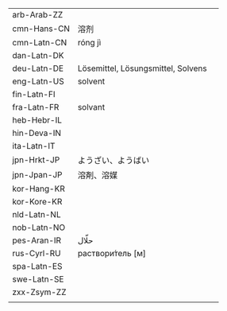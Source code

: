 | | | |
|-|-|-|
| arb-Arab-ZZ |  |  |
| cmn-Hans-CN | 溶剂 |  |
| cmn-Latn-CN | róng jì |  |
| dan-Latn-DK |  |  |
| deu-Latn-DE | Lösemittel, Lösungsmittel, Solvens |  |
| eng-Latn-US | solvent |  |
| fin-Latn-FI |  |  |
| fra-Latn-FR | solvant |  |
| heb-Hebr-IL |  |  |
| hin-Deva-IN |  |  |
| ita-Latn-IT |  |  |
| jpn-Hrkt-JP | ようざい、ようばい |  |
| jpn-Jpan-JP | 溶剤、溶媒 |  |
| kor-Hang-KR |  |  |
| kor-Kore-KR |  |  |
| nld-Latn-NL |  |  |
| nob-Latn-NO |  |  |
| pes-Aran-IR | حلّال |  |
| rus-Cyrl-RU | раствори́тель [м] |  |
| spa-Latn-ES |  |  |
| swe-Latn-SE |  |  |
| zxx-Zsym-ZZ |  |  |
|  |  |  |
